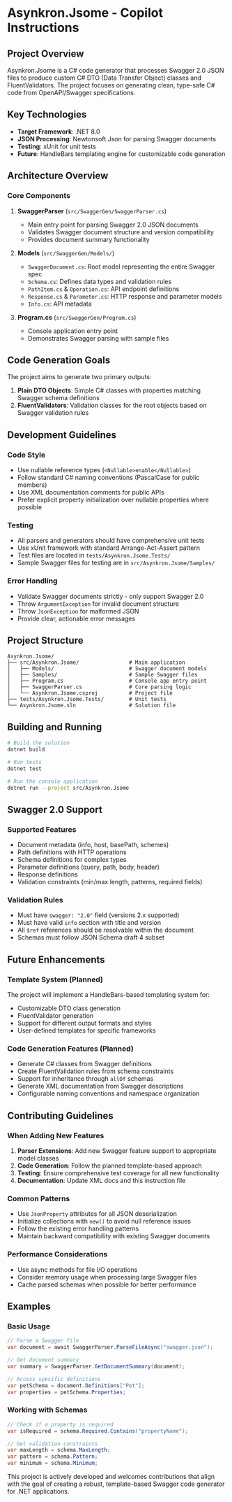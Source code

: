 # Asynkron.Jsome - Copilot Instructions

## Project Overview

Asynkron.Jsome is a C# code generator that processes Swagger 2.0 JSON files to produce custom C# DTO (Data Transfer Object) classes and FluentValidators. The project focuses on generating clean, type-safe C# code from OpenAPI/Swagger specifications.

## Key Technologies

- **Target Framework**: .NET 8.0
- **JSON Processing**: Newtonsoft.Json for parsing Swagger documents
- **Testing**: xUnit for unit tests
- **Future**: HandleBars templating engine for customizable code generation

## Architecture Overview

### Core Components

1. **SwaggerParser** (`src/SwaggerGen/SwaggerParser.cs`)
   - Main entry point for parsing Swagger 2.0 JSON documents
   - Validates Swagger document structure and version compatibility
   - Provides document summary functionality

2. **Models** (`src/SwaggerGen/Models/`)
   - `SwaggerDocument.cs`: Root model representing the entire Swagger spec
   - `Schema.cs`: Defines data types and validation rules
   - `PathItem.cs` & `Operation.cs`: API endpoint definitions
   - `Response.cs` & `Parameter.cs`: HTTP response and parameter models
   - `Info.cs`: API metadata

3. **Program.cs** (`src/SwaggerGen/Program.cs`)
   - Console application entry point
   - Demonstrates Swagger parsing with sample files

## Code Generation Goals

The project aims to generate two primary outputs:

1. **Plain DTO Objects**: Simple C# classes with properties matching Swagger schema definitions
2. **FluentValidators**: Validation classes for the root objects based on Swagger validation rules

## Development Guidelines

### Code Style

- Use nullable reference types (`<Nullable>enable</Nullable>`)
- Follow standard C# naming conventions (PascalCase for public members)
- Use XML documentation comments for public APIs
- Prefer explicit property initialization over nullable properties where possible

### Testing

- All parsers and generators should have comprehensive unit tests
- Use xUnit framework with standard Arrange-Act-Assert pattern
- Test files are located in `tests/Asynkron.Jsome.Tests/`
- Sample Swagger files for testing are in `src/Asynkron.Jsome/Samples/`

### Error Handling

- Validate Swagger documents strictly - only support Swagger 2.0
- Throw `ArgumentException` for invalid document structure
- Throw `JsonException` for malformed JSON
- Provide clear, actionable error messages

## Project Structure

```
Asynkron.Jsome/
├── src/Asynkron.Jsome/                # Main application
│   ├── Models/                        # Swagger document models
│   ├── Samples/                       # Sample Swagger files
│   ├── Program.cs                     # Console app entry point
│   ├── SwaggerParser.cs               # Core parsing logic
│   └── Asynkron.Jsome.csproj          # Project file
├── tests/Asynkron.Jsome.Tests/        # Unit tests
└── Asynkron.Jsome.sln                 # Solution file
```

## Building and Running

```bash
# Build the solution
dotnet build

# Run tests
dotnet test

# Run the console application
dotnet run --project src/Asynkron.Jsome
```

## Swagger 2.0 Support

### Supported Features

- Document metadata (info, host, basePath, schemes)
- Path definitions with HTTP operations
- Schema definitions for complex types
- Parameter definitions (query, path, body, header)
- Response definitions
- Validation constraints (min/max length, patterns, required fields)

### Validation Rules

- Must have `swagger: "2.0"` field (versions 2.x supported)
- Must have valid `info` section with title and version
- All `$ref` references should be resolvable within the document
- Schemas must follow JSON Schema draft 4 subset

## Future Enhancements

### Template System (Planned)

The project will implement a HandleBars-based templating system for:
- Customizable DTO class generation
- FluentValidator generation
- Support for different output formats and styles
- User-defined templates for specific frameworks

### Code Generation Features (Planned)

- Generate C# classes from Swagger definitions
- Create FluentValidation rules from schema constraints
- Support for inheritance through `allOf` schemas
- Generate XML documentation from Swagger descriptions
- Configurable naming conventions and namespace organization

## Contributing Guidelines

### When Adding New Features

1. **Parser Extensions**: Add new Swagger feature support to appropriate model classes
2. **Code Generation**: Follow the planned template-based approach
3. **Testing**: Ensure comprehensive test coverage for all new functionality
4. **Documentation**: Update XML docs and this instruction file

### Common Patterns

- Use `JsonProperty` attributes for all JSON deserialization
- Initialize collections with `new()` to avoid null reference issues
- Follow the existing error handling patterns
- Maintain backward compatibility with existing Swagger documents

### Performance Considerations

- Use async methods for file I/O operations
- Consider memory usage when processing large Swagger files
- Cache parsed schemas when possible for better performance

## Examples

### Basic Usage

```csharp
// Parse a Swagger file
var document = await SwaggerParser.ParseFileAsync("swagger.json");

// Get document summary
var summary = SwaggerParser.GetDocumentSummary(document);

// Access specific definitions
var petSchema = document.Definitions["Pet"];
var properties = petSchema.Properties;
```

### Working with Schemas

```csharp
// Check if a property is required
var isRequired = schema.Required.Contains("propertyName");

// Get validation constraints
var maxLength = schema.MaxLength;
var pattern = schema.Pattern;
var minimum = schema.Minimum;
```

This project is actively developed and welcomes contributions that align with the goal of creating a robust, template-based Swagger code generator for .NET applications.